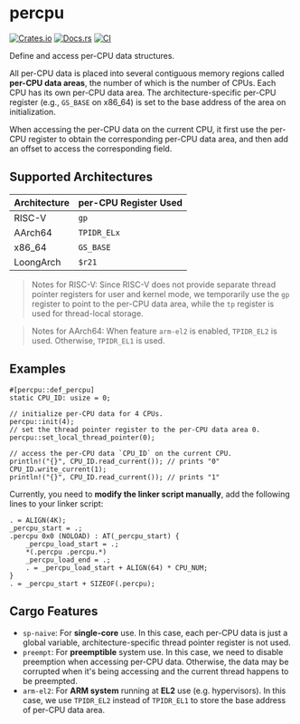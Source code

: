 # percpu

[![Crates.io](https://img.shields.io/crates/v/percpu)](https://crates.io/crates/percpu)
[![Docs.rs](https://docs.rs/percpu/badge.svg)](https://docs.rs/percpu)
[![CI](https://github.com/arceos-org/percpu/actions/workflows/ci.yml/badge.svg?branch=main)](https://github.com/arceos-org/percpu/actions/workflows/ci.yml)

Define and access per-CPU data structures.

All per-CPU data is placed into several contiguous memory regions called
**per-CPU data areas**, the number of which is the number of CPUs. Each CPU
has its own per-CPU data area. The architecture-specific per-CPU register
(e.g., `GS_BASE` on x86_64) is set to the base address of the area on
initialization.

When accessing the per-CPU data on the current CPU, it first use the per-CPU
register to obtain the corresponding per-CPU data area, and then add an offset
to access the corresponding field.

## Supported Architectures

| Architecture | per-CPU Register Used  |
| ---          | ---                    |
| RISC-V       | `gp`                   |
| AArch64      | `TPIDR_ELx`            |
| x86_64       | `GS_BASE`              |
| LoongArch    | `$r21`                 |

> Notes for RISC-V:
> Since RISC-V does not provide separate thread pointer registers for user and
> kernel mode, we temporarily use the `gp` register to point to the per-CPU data
> area, while the `tp` register is used for thread-local storage.


> Notes for AArch64:
> When feature `arm-el2` is enabled, `TPIDR_EL2` is used. Otherwise, `TPIDR_EL1`
> is used.

## Examples

```rust,no_run
#[percpu::def_percpu]
static CPU_ID: usize = 0;

// initialize per-CPU data for 4 CPUs.
percpu::init(4);
// set the thread pointer register to the per-CPU data area 0.
percpu::set_local_thread_pointer(0);

// access the per-CPU data `CPU_ID` on the current CPU.
println!("{}", CPU_ID.read_current()); // prints "0"
CPU_ID.write_current(1);
println!("{}", CPU_ID.read_current()); // prints "1"
```

Currently, you need to **modify the linker script manually**, add the following lines to your linker script:

```text,ignore
. = ALIGN(4K);
_percpu_start = .;
.percpu 0x0 (NOLOAD) : AT(_percpu_start) {
    _percpu_load_start = .;
    *(.percpu .percpu.*)
    _percpu_load_end = .;
    . = _percpu_load_start + ALIGN(64) * CPU_NUM;
}
. = _percpu_start + SIZEOF(.percpu);
```

## Cargo Features

- `sp-naive`: For **single-core** use. In this case, each per-CPU data is
  just a global variable, architecture-specific thread pointer register is
  not used.
- `preempt`: For **preemptible** system use. In this case, we need to disable
  preemption when accessing per-CPU data. Otherwise, the data may be corrupted
  when it's being accessing and the current thread happens to be preempted.
- `arm-el2`: For **ARM system** running at **EL2** use (e.g. hypervisors).
  In this case, we use `TPIDR_EL2` instead of `TPIDR_EL1`
  to store the base address of per-CPU data area.
